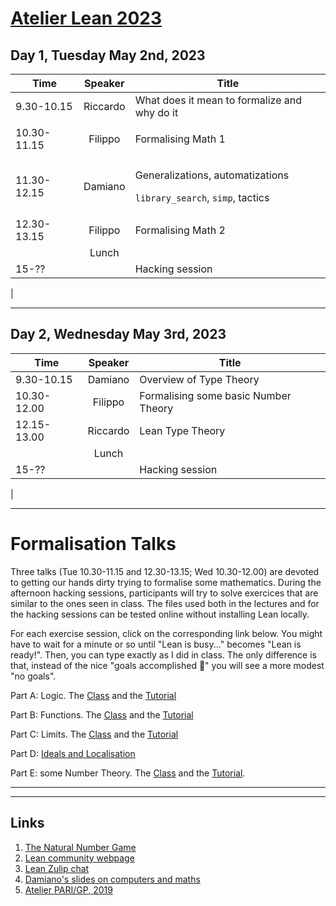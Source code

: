 # [Atelier Lean 2023](http://www.rnta.eu/7MSRNTA/index.html)

## Day 1, Tuesday May 2nd, 2023

| Time        | Speaker  | Title |
| -           | :-:      | - |
| 9.30-10.15  | Riccardo | What does it mean to formalize and why do it |
| 10.30-11.15 | Filippo  | <p>Formalising Math 1</p> |
| 11.30-12.15 | Damiano  | <p>Generalizations, automatizations</p><p>`library_search`, `simp`, tactics</p> |
| 12.30-13.15 | Filippo  | Formalising Math 2 |
|             | Lunch    |
| 15-??       |          | Hacking session |
|

---

## Day 2, Wednesday May 3rd, 2023

| Time        | Speaker  | Title |
| -           | :-:      | - |
| 9.30-10.15  | Damiano  | Overview of Type Theory |
| 10.30-12.00 | Filippo  | Formalising some basic Number Theory |
| 12.15-13.00 | Riccardo | Lean Type Theory |
|             | Lunch    |
| 15-??       |          | Hacking session |
|

---

# Formalisation Talks

Three talks (Tue 10.30-11.15 and 12.30-13.15; Wed 10.30-12.00) are devoted to getting our hands dirty trying to formalise some mathematics. During the afternoon hacking sessions, participants will try to solve exercices that are similar to the ones seen in class. The files used both in the lectures and for the hacking sessions can be tested online without installing Lean locally.

For each exercise session, click on the corresponding link below. You might have to wait for a minute or so until "Lean is busy..." becomes "Lean is ready!". Then, you can type exactly as I did in class. The only difference is that, instead of the nice "goals accomplished 🎉" you will see a more modest "no goals".

Part A: Logic.
The [Class][LogicClass] and the [Tutorial][LogicTutorial]

Part B: Functions.
The [Class][FunctionsClass] and the [Tutorial][FunctionsTutorial]

Part C: Limits.
The [Class][LimitsClass] and the [Tutorial][LimitsTutorial]

Part D: [Ideals and Localisation][IdealsLocalization]

Part E: some Number Theory.
The [Class][NumberTheoryClass] and the [Tutorial][NumberTheoryTutorial].

---

---

## Links

1. [The Natural Number Game](https://www.ma.imperial.ac.uk/~buzzard/xena/natural_number_game/)
1. [Lean community webpage](https://leanprover-community.github.io/)
1. [Lean Zulip chat](https://leanprover.zulipchat.com/)
1. [Damiano's slides on computers and maths](http://homepages.warwick.ac.uk/~maskal/slides/2020_ToM_Testa.pdf)
1. [Atelier PARI/GP, 2019](https://pari.math.u-bordeaux.fr/Events/PARI2019b/)


[LogicClass]: https://leanprover-community.github.io/lean-web-editor/#url=https%3A%2F%2Fraw.githubusercontent.com%2Fadomani%2FAtelier_Lean_2023%2Fmaster%2Fsrc%2FLogic_Class.lean "Logic class"
[LogicTutorial]: https://leanprover-community.github.io/lean-web-editor/#url=https%3A%2F%2Fraw.githubusercontent.com%2Fadomani%2FAtelier_Lean_2023%2Fmaster%2Fsrc%2FLogic_Tutorial.lean "Logic tutorial"

[FunctionsClass]: https://leanprover-community.github.io/lean-web-editor/#url=https%3A%2F%2Fraw.githubusercontent.com%2Fadomani%2FAtelier_Lean_2023%2Fmaster%2Fsrc%2FFunctions_Class.lean "Functions class"
[FunctionsTutorial]: https://leanprover-community.github.io/lean-web-editor/#url=https%3A%2F%2Fraw.githubusercontent.com%2Fadomani%2FAtelier_Lean_2023%2Fmaster%2Fsrc%2FFunctions_Tutorial.lean "Functions tutorial"

[LimitsClass]: https://leanprover-community.github.io/lean-web-editor/#url=https%3A%2F%2Fraw.githubusercontent.com%2Fadomani%2FAtelier_Lean_2023%2Fmaster%2Fsrc%2FLimits_Class.lean "Limits class"
[LimitsTutorial]: https://leanprover-community.github.io/lean-web-editor/#url=https%3A%2F%2Fraw.githubusercontent.com%2Fadomani%2FAtelier_Lean_2023%2Fmaster%2Fsrc%2FLimits_Tutorial.lean "Limits tutorial"

[NumberTheoryClass]: https://leanprover-community.github.io/lean-web-editor/#url=https%3A%2F%2Fraw.githubusercontent.com%2Fadomani%2FAtelier_Lean_2023%2Fmaster%2Fsrc%2FNumberTheory_Class.lean "Number Theory class"
[NumberTheoryTutorial]: https://leanprover-community.github.io/lean-web-editor/#url=https%3A%2F%2Fraw.githubusercontent.com%2Fadomani%2FAtelier_Lean_2023%2Fmaster%2Fsrc%2FNumberTheory_Tutorial.lean "Number Theory tutorial"

[IdealsLocalization]: https://leanprover-community.github.io/lean-web-editor/#url=https%3A%2F%2Fraw.githubusercontent.com%2Fadomani%2FAtelier_Lean_2023%2Fmaster%2Fsrc%2Fideals%252Blocalisation.lean "Ideals and Localization"
